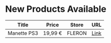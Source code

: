 # New Products Available

| Title | Price | Store | URL |
|---|---|---|---|
| Manette PS3 | 19,99 € | FLERON | [Link](https://www.cashconverters.be/fr/accessoires-jeux-video/873178-manette-ps3.html) |
